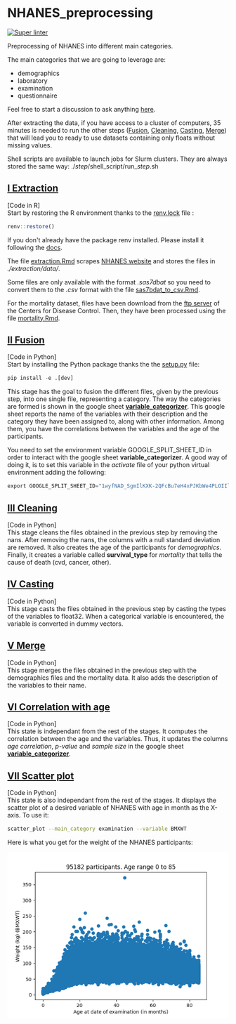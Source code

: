 # NHANES_preprocessing

[![Super linter](https://github.com/HMS-Internship/NHANES_preprocessing/actions/workflows/linter.yml/badge.svg)](https://github.com/HMS-Internship/NHANES_preprocessing/actions/workflows/linter.yml)

Preprocessing of NHANES into different main categories.

The main categories that we are going to leverage are:
- demographics
- laboratory
- examination
- questionnaire

Feel free to start a discussion to ask anything [here](https://github.com/HMS-Internship/NHANES_preprocessing/discussions).

After extracting the data, if you have access to a cluster of computers, 35 minutes is needed to run the other steps ([Fusion](##II-Fusion), [Cleaning](##III-Cleaning), [Casting](##IV-Casting), [Merge](##V-Merge)) that will lead you to ready to use datasets containing only floats without missing values.

Shell scripts are available to launch jobs for Slurm clusters. They are always stored the same way: ./*step*/shell_script/run_*step*.sh

## [I Extraction](./extraction)
[Code in R]\
Start by restoring the R environment thanks to the [renv.lock](./renv.lock) file :
```R
renv::restore()
```
If you don't already have the package renv installed. Please install it following the [docs](https://github.com/rstudio/renv).

The file [extraction.Rmd](./extraction/extraction.Rmd) scrapes [NHANES website](https://www.cdc.gov/nchs/nhanes/index.htm) and stores the files in *./extraction/data/*.

Some files are only available with the format *.sas7dbat* so you need to convert them to the *.csv* format with the file [sas7bdat_to_csv.Rmd](./extraction/sas7bdat_to_csv.Rmd).

For the mortality dataset, files have been download from the [ftp server](https://ftp.cdc.gov/pub/health_statistics/nchs/datalinkage/linked_mortality/) of the 
Centers for Disease Control. Then, they have been processed using the file [mortality.Rmd](./extraction/mortality.Rmd).

## [II Fusion](./fusion)
[Code in Python]\
Start by installing the Python package thanks the the [setup.py](./setup.py) file:
```Python
pip install -e .[dev]
```
This stage has the goal to fusion the different files, given by the previous step, into one single file, representing a category. The way the categories are formed is shown in the google sheet [__variable_categorizer__](https://docs.google.com/spreadsheets/d/1wyfNAD_SgmIlKXK-2QFcBu7eH4xPJKbWe4PLOIIlriI/edit#gid=303839131). This google sheet reports the name of the variables with their description and the category they have been assigned to, along with other information. Among them, you have the correlations between the variables and the age of the participants.

You need to set the environment variable GOOGLE_SPLIT_SHEET_ID in order to interact with the google sheet __variable_categorizer__. A good way of doing it, is to set this variable in the *activate* file of your python virtual environment adding the following:
```Python
export GOOGLE_SPLIT_SHEET_ID="1wyfNAD_SgmIlKXK-2QFcBu7eH4xPJKbWe4PLOIIlriI"
```

## [III Cleaning](./cleaning)
[Code in Python]\
This stage cleans the files obtained in the previous step by removing the nans. After removing the nans, the columns with a null standard deviation are removed. It also creates the age of the participants for *demographics*. Finally, it creates a variable called __survival_type__ for *mortality* that tells the cause of death (cvd, cancer, other).

## [IV Casting](./casting)
[Code in Python]\
This stage casts the files obtained in the previous step by casting the types of the variables to float32. When a categorical variable is encountered, the variable is converted in dummy vectors.

## [V Merge](./merge)
[Code in Python]\
This stage merges the files obtained in the previous step with the demographics files and the mortality data. It also adds the description of the variables to their name.

## [VI Correlation with age](./correlation_with_age)
[Code in Python]\
This state is independant from the rest of the stages. It computes the correlation between the age and the variables. Thus, it updates the columns _age correlation_, _p-value_ and _sample size_ in the google sheet [__variable_categorizer__](https://docs.google.com/spreadsheets/d/1wyfNAD_SgmIlKXK-2QFcBu7eH4xPJKbWe4PLOIIlriI/edit#gid=303839131).

## [VII Scatter plot](./correlation_with_age)
[Code in Python]\
This state is also independant from the rest of the stages. It displays the scatter plot of a desired variable of NHANES with age in month as the X-axis. To use it:
```Bash
scatter_plot --main_category examination --variable BMXWT
```
Here is what you get for the weight of the NHANES participants:
<DIV ALIGN="CENTER">
<td><img width="600px" src=".github/png_for_readme/BMXWT.png"></td> <br>
</DIV>